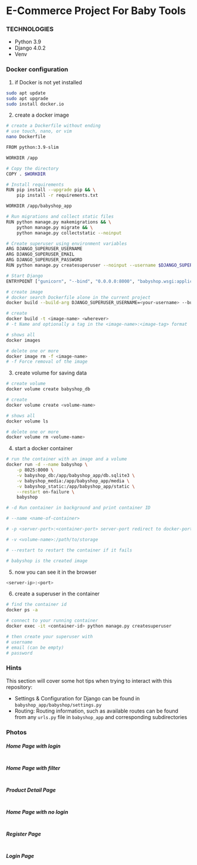 # E-Commerce Project For Baby Tools

### TECHNOLOGIES

- Python 3.9
- Django 4.0.2
- Venv

### Docker configuration

1. if Docker is not yet installed
```bash
sudo apt update
sudo apt upgrade
sudo install docker.io
```

2. create a docker image
```bash
# create a Dockerfile without ending
# use touch, nano, or vim
nano Dockerfile
```
```bash
FROM python:3.9-slim

WORKDIR /app

# Copy the directory
COPY . $WORKDIR

# Install requirements
RUN pip install --upgrade pip && \
    pip install -r requirements.txt

WORKDIR /app/babyshop_app

# Run migrations and collect static files
RUN python manage.py makemigrations && \
    python manage.py migrate && \
    python manage.py collectstatic --noinput

# Create superuser using environment variables
ARG DJANGO_SUPERUSER_USERNAME
ARG DJANGO_SUPERUSER_EMAIL
ARG DJANGO_SUPERUSER_PASSWORD
RUN python manage.py createsuperuser --noinput --username $DJANGO_SUPERUSER_USERNAME --email $DJANGO_SUPERUSER_EMAIL --password $DJANGO_SUPERUSER_PASSWORD

# Start Django
ENTRYPOINT ["gunicorn", "--bind", "0.0.0.0:8000", "babyshop.wsgi:application"]
```
```bash
# create image
# docker search Dockerfile alone in the current project
docker build --build-arg DJANGO_SUPERUSER_USERNAME=<your-username> --build-arg DJANGO_SUPERUSER_EMAIL=<your-username> --build-arg DJANGO_SUPERUSER_PASSWORD=<your-password> -t babyshop:<your-tag> .

# create
docker build -t <image-name> <wherever>
# -t Name and optionally a tag in the <image-name>:<image-tag> format

# shows all
docker images

# delete one or more
docker image rm -f <image-name>
# -f Force removal of the image
```

3. create volume for saving data
```bash
# create volume
docker volume create babyshop_db

# create
docker volume create <volume-name>

# shows all
docker volume ls

# delete one or more
docker volume rm <volume-name>
```

4. start a docker container
```bash
# run the container with an image and a volume
docker run -d --name babyshop \
    -p 8025:8000 \
    -v babyshop_db:/app/babyshop_app/db.sqlite3 \
    -v babyshop_media:/app/babyshop_app/media \
    -v babyshop_static:/app/babyshop_app/static \
    --restart on-failure \
    babyshop

# -d Run container in background and print container ID

# --name <name-of-container>

# -p <server-port>:<container-port> server-port redirect to docker-port

# -v <volume-name>:/path/to/storage 

# --restart to restart the container if it fails

# babyshop is the created image
```

5. now you can see it in the browser
```bash
<server-ip>:<port>
```

6. create a superuser in the container
```bash
# find the container id
docker ps -a

# connect to your running container
docker exec -it <container-id> python manage.py createsuperuser

# then create your superuser with
# username
# email (can be empty)
# password
```

### Hints

This section will cover some hot tips when trying to interact with this repository:

- Settings & Configuration for Django can be found in `babyshop_app/babyshop/settings.py`
- Routing: Routing information, such as available routes can be found from any `urls.py` file in `babyshop_app` and corresponding subdirectories

### Photos

##### Home Page with login

<img alt="" src="https://github.com/MET-DEV/Django-E-Commerce/blob/master/project_images/capture_20220323080815407.jpg"></img>
##### Home Page with filter
<img alt="" src="https://github.com/MET-DEV/Django-E-Commerce/blob/master/project_images/capture_20220323080840305.jpg"></img>
##### Product Detail Page
<img alt="" src="https://github.com/MET-DEV/Django-E-Commerce/blob/master/project_images/capture_20220323080934541.jpg"></img>

##### Home Page with no login
<img alt="" src="https://github.com/MET-DEV/Django-E-Commerce/blob/master/project_images/capture_20220323080953570.jpg"></img>


##### Register Page

<img alt="" src="https://github.com/MET-DEV/Django-E-Commerce/blob/master/project_images/capture_20220323081016022.jpg"></img>


##### Login Page

<img alt="" src="https://github.com/MET-DEV/Django-E-Commerce/blob/master/project_images/capture_20220323081044867.jpg"></img>
